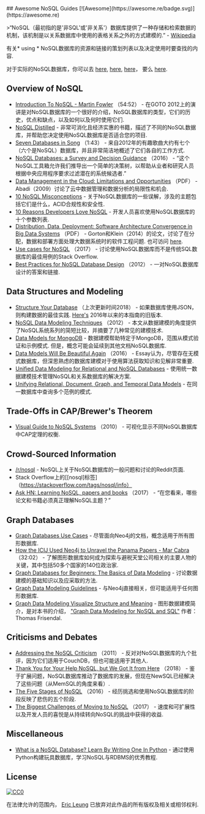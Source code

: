 <div class="github-widget" data-repo="erictleung/awesome-nosql-guides"></div>
<script async src="https://pagead2.googlesyndication.com/pagead/js/adsbygoogle.js"></script><ins class="adsbygoogle" style="display:block" data-ad-client="ca-pub-6890694312814945" data-ad-slot="5473692530" data-ad-format="auto"  data-full-width-responsive="true"></ins><script>(adsbygoogle = window.adsbygoogle || []).push({});</script>
## Awesome NoSQL Guides [![Awesome](https://awesome.re/badge.svg)](https://awesome.re)

 &gt;“NoSQL（最初指的是&#39;非SQL&#39;或&#39;非关系&#39;）数据库提供了一种存储和检索数据的机制，该机制是以关系数据库中使用的表格关系之外的方式建模的.”   -  [Wikipedia](https://en.wikipedia.org/wiki/NoSQL)

有关* using * NoSQL数据库的资源和链接的策划列表以及决定使用时要查找的内容.

对于实际的NoSQL数据库，你可以去 [here](https://github.com/sindresorhus/awesome#databases), [here](http://nosql-database.org), [here](https://github.com/igorbarinov/awesome-data-engineering#databases)， 要么 [here](https://github.com/kahun/awesome-sysadmin#nosql).





## Overview of NoSQL

- [Introduction To NoSQL - Martin Fowler](https://youtu.be/qI_g07C_Q5I) （54:52） - 在GOTO 2012上的演讲是对NoSQL数据库的一个很好的介绍，NoSQL数据库的类型，它们的历史，优点和缺点，以及如何以及何时使用它们.
- [NoSQL Distilled](http://martinfowler.com/books/nosql.html) - 非常可消化且经济实惠的书籍，描述了不同的NoSQL数据库，并帮助您决定使用NoSQL数据库是否适合您的项目.
- [Seven Databases in Song](https://youtu.be/jyx8iP5tfCI) （1:43） - 来自2012年的有趣歌曲大约有七个（六个是NoSQL）数据库，并且非常简洁地概述了它们各自的工作方式.
- [NoSQL Databases: a Survey and Decision Guidance](https://medium.com/baqend-blog/nosql-databases-a-survey-and-decision-guidance-ea7823a822d#.nhzop4d23) （2016） - “这个NoSQL工具箱允许我们推导出一个简单的决策树，以帮助从业者和研究人员根据中央应用程序要求过滤潜在的系统候选者.”
- [Data Management in the Cloud: Limitations and Opportunities](http://www.cs.yale.edu/homes/dna/papers/abadi-cloud-ieee09.pdf) （PDF） -  Abadi（2009）讨论了云中数据管理和数据分析的局限性和机会.
- [10 NoSQL Misconceptions](http://www.dummies.com/how-to/content/10-nosql-misconceptions.html) - 关于NoSQL数据库的一些误解，涉及的主题包括它们是什么，ACID合规性和安全性.
- [10 Reasons Developers Love NoSQL](http://www.dummies.com/programming/big-data/10-reasons-developers-love-nosql/) - 开发人员喜欢使用NoSQL数据库的十个参数列表.
- [Distribution, Data, Deployment: Software Architecture Convergence in Big Data Systems](https://resources.sei.cmu.edu/library/asset-view.cfm?assetID=90909)  （PDF） -  Gorton和Klein（2014）的论文，讨论了在分配，数据和部署方面处理大数据系统时的软件工程问题.  也可访问 [here](https://doi.org/10.1109/MS.2014.51).
- [Use cases for NoSQL](https://stackoverflow.com/questions/2875432/use-cases-for-nosql) （2017） - 讨论使用NoSQL数据库而不是传统SQL数据库的最佳用例的Stack Overflow.
- [Best Practices for NoSQL Database Design](https://softwareengineering.stackexchange.com/q/158790/) （2012） - 一对NoSQL数据库设计的答案和链接.


## Data Structures and Modeling

- [Structure Your Database](https://firebase.google.com/docs/database/android/structure-data) （上次更新时间2018） - 如果数据库使用JSON，则构建数据的最佳实践. [Here's](https://www.firebase.com/docs/web/guide/structuring-data.html) 2016年以来的本指南的旧版本.
- [NoSQL Data Modeling Techniques](https://highlyscalable.wordpress.com/2012/03/01/nosql-data-modeling-techniques/) （2012） - 本文从数据建模的角度提供了NoSQL系统系列的简短比较，并摘要了几种常见的建模技术.
- [Data Models for MongoDB](https://docs.mongodb.com/manual/data-modeling/)   - 数据建模帮助特定于MongoDB，范围从模式验证和示例模式.  但是，概念可能会延续到其他文档NoSQL数据库.
- [Data Models Will Be Beautiful Again](https://tdwi.org/articles/2016/11/22/data-models-will-be-beautiful-again.aspx) （2016） -  Essay认为，尽管存在无模式数据库，但深思熟虑的数据库建模对于使用算法获取知识和见解非常重要.
- [Unified Data Modeling for Relational and NoSQL Databases](https://www.infoq.com/articles/unified-data-modeling-for-relational-and-nosql-databases) - 使用统一数据建模技术管理NoSQL和关系数据库的解决方案.
- [Unifying Relational, Document, Graph, and Temporal Data Models](https://fauna.com/blog/unifying-relational-document-graph-and-temporal-data-models) - 在同一数据库中查询多个范例的模式.


## Trade-Offs in CAP/Brewer's Theorem

- [Visual Guide to NoSQL Systems](http://blog.nahurst.com/visual-guide-to-nosql-systems) （2010） - 可视化显示不同NoSQL数据库中CAP定理的权衡.


## Crowd-Sourced Information

- [/r/nosql](https://www.reddit.com/r/nosql) -  NoSQL上关于NoSQL数据库的一般问题和讨论的Reddit页面.
-  Stack Overflow上的[[nosql]标签]（https://stackoverflow.com/tags/nosql/info）
- [Ask HN: Learning NoSQL, papers and books](https://news.ycombinator.com/item?id=15427932) （2017） - “在您看来，哪些论文和书籍必须真正理解NoSQL主题？”


## Graph Databases

- [Graph Databases Use Cases](https://neo4j.com/use-cases/) - 尽管面向Neo4j的文档，概念适用于所有图形数据库.
- [How the ICIJ Used Neo4j to Unravel the Panama Papers - Mar Cabra](https://youtu.be/S20XMQyvANY) （32:02） - 了解图形数据库如何成为探索与避税天堂公司相关的主要人物的关键，其中包括50多个国家的140位政治家.
- [Graph Databases for Beginners: The Basics of Data Modeling](https://neo4j.com/blog/data-modeling-basics/) - 讨论数据建模的基础知识以及应采取的方法.
- [Graph Data Modeling Guidelines](https://neo4j.com/developer/guide-data-modeling/) - 与Neo4j直接相关，但可能适用于任何图形数据库.
- [Graph Data Modeling Visualize Structure and Meaning](http://www.graphdatamodeling.com) - 图形数据建模简介，是对本书的介绍， ["Graph Data Modeling for NoSQL and SQL"](https://technicspub.com/graph-data-modeling/) 作者：Thomas Frisendal.


## Criticisms and Debates

- [Addressing the NoSQL Criticism](http://bradley-holt.com/2011/07/addressing-the-nosql-criticism/) （2011） - 反对对NoSQL数据库的九个批评，因为它们适用于CouchDB，但也可能适用于其他人.
- [Thank You for Your Help NoSQL, but We Got It from Here](http://blog.memsql.com/nosql/) （2018） - 鉴于扩展问题，NoSQL数据库推动了数据库的发展，但现在NewSQL已经解决了这些问题（从MemSQL的角度来看）.
- [The Five Stages of NoSQL](https://sookocheff.com/post/opinion/the-five-stages-of-nosql/) （2016） - 经历挑选和使用NoSQL数据库的阶段反映了悲伤的五个阶段.
- [The Biggest Challenges of Moving to NoSQL](https://dzone.com/articles/the-biggest-challenges-of-moving-to-nosql) （2017） - 速度和可扩展性以及开发人员的喜悦是从持续转向NoSQL的挑战中获得的收益.


## Miscellaneous

- [What is a NoSQL Database? Learn By Writing One In Python](https://jeffknupp.com/blog/2014/09/01/what-is-a-nosql-database-learn-by-writing-one-in-python/) - 通过使用Python构建玩具数据库，学习NoSQL与RDBMS的优秀教程.


## License

[![CC0](http://mirrors.creativecommons.org/presskit/buttons/88x31/svg/cc-zero.svg)](https://creativecommons.org/publicdomain/zero/1.0/)

在法律允许的范围内， [Eric Leung](https://erictleung.com) 已放弃对此作品的所有版权及相关或相邻权利.
